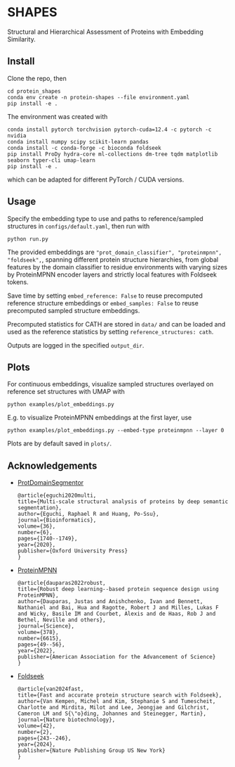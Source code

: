 # SHAPES

Structural and Hierarchical Assessment of Proteins with Embedding Similarity.

## Install

Clone the repo, then

```
cd protein_shapes
conda env create -n protein-shapes --file environment.yaml
pip install -e .
```

The environment was created with

```
conda install pytorch torchvision pytorch-cuda=12.4 -c pytorch -c nvidia
conda install numpy scipy scikit-learn pandas
conda install -c conda-forge -c bioconda foldseek
pip install ProDy hydra-core ml-collections dm-tree tqdm matplotlib seaborn typer-cli umap-learn
pip install -e .
```

which can be adapted for different PyTorch / CUDA versions.

## Usage

Specify the embedding type to use and paths to reference/sampled structures in `configs/default.yaml`, then run with

```
python run.py
```

The provided embeddings are `"prot_domain_classifier", "proteinmpnn", "foldseek",`, spanning different protein structure hierarchies, from global features by the domain classifier to residue environments with varying sizes by ProteinMPNN encoder layers and strictly local features with Foldseek tokens.

Save time by setting `embed_reference: False` to reuse precomputed reference structure embeddings or `embed_samples: False` to reuse precomputed sampled structure embeddings.

Precomputed statistics for CATH are stored in `data/` and can be loaded and used as the reference statistics by setting `reference_structures: cath`.

Outputs are logged in the specified `output_dir`.

## Plots

For continuous embeddings, visualize sampled structures overlayed on reference set structures with UMAP with 
```
python examples/plot_embeddings.py
```
E.g. to visualize ProteinMPNN embeddings at the first layer, use
```
python examples/plot_embeddings.py --embed-type proteinmpnn --layer 0
```
Plots are by default saved in `plots/`.

## Acknowledgements

 - [ProtDomainSegmentor](https://github.com/egurapha/prot_domain_segmentor)
    ```
    @article{eguchi2020multi,
    title={Multi-scale structural analysis of proteins by deep semantic segmentation},
    author={Eguchi, Raphael R and Huang, Po-Ssu},
    journal={Bioinformatics},
    volume={36},
    number={6},
    pages={1740--1749},
    year={2020},
    publisher={Oxford University Press}
    }

    ```
 - [ProteinMPNN](https://github.com/dauparas/LigandMPNN)
    ```
    @article{dauparas2022robust,
    title={Robust deep learning--based protein sequence design using ProteinMPNN},
    author={Dauparas, Justas and Anishchenko, Ivan and Bennett, Nathaniel and Bai, Hua and Ragotte, Robert J and Milles, Lukas F and Wicky, Basile IM and Courbet, Alexis and de Haas, Rob J and Bethel, Neville and others},
    journal={Science},
    volume={378},
    number={6615},
    pages={49--56},
    year={2022},
    publisher={American Association for the Advancement of Science}
    }
    ```
 - [Foldseek](https://www.nature.com/articles/s41587-023-01773-0)
    ```
    @article{van2024fast,
    title={Fast and accurate protein structure search with Foldseek},
    author={Van Kempen, Michel and Kim, Stephanie S and Tumescheit, Charlotte and Mirdita, Milot and Lee, Jeongjae and Gilchrist, Cameron LM and S{\"o}ding, Johannes and Steinegger, Martin},
    journal={Nature biotechnology},
    volume={42},
    number={2},
    pages={243--246},
    year={2024},
    publisher={Nature Publishing Group US New York}
    }

    ```

